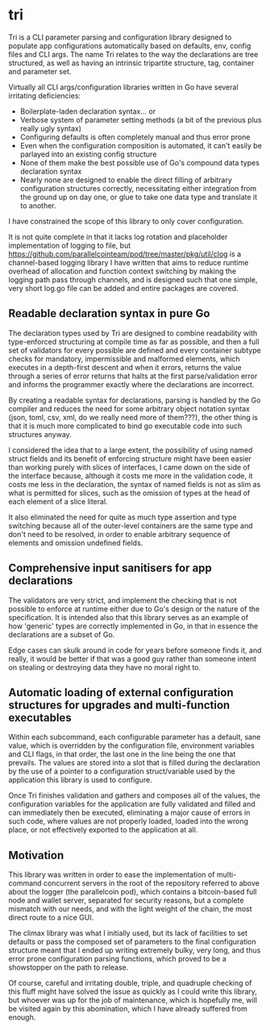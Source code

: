 # tri
Tri is a CLI parameter parsing and configuration library designed to populate app configurations automatically based on defaults, env, config files and CLI args. The name Tri relates to the way the declarations are tree structured, as well as having an intrinsic tripartite structure, tag, container and parameter set.

Virtually all CLI args/configuration libraries written in Go have several irritating deficiencies:

- Boilerplate-laden declaration syntax... or
- Verbose system of parameter setting methods (a bit of the previous plus really ugly syntax)
- Configuring defaults is often completely manual and thus error prone
- Even when the configuration composition is automated, it can't easily be parlayed into an existing config structure
- None of them make the best possible use of Go's compound data types declaration syntax
- Nearly none are designed to enable the direct filling of arbitrary configuration structures correctly, necessitating either integration from the ground up on day one, or glue to take one data type and translate it to another.

I have constrained the scope of this library to only cover configuration.

It is not quite complete in that it lacks log rotation and placeholder implementation of logging to file, but https://github.com/parallelcointeam/pod/tree/master/pkg/util/clog is a channel-based logging library I have written that aims to reduce runtime overhead of allocation and function context switching by making the logging path pass through channels, and is designed such that one simple, very short log.go file can be added and entire packages are covered.

## Readable declaration syntax in pure Go

The declaration types used by Tri are designed to combine readability with type-enforced structuring at compile time as far as possible, and then a full set of validators for every possible are defined and every container subtype checks for mandatory, impermissible and malformed elements, which executes in a depth-first descent and when it errors, returns the value through a series of error returns that halts at the first parse/validation error and informs the programmer exactly where the declarations are incorrect.

By creating a readable syntax for declarations, parsing is handled by the Go compiler and reduces the need for some arbitrary object notation syntax (json, toml, csv, xml, do we really need more of them???), the other thing is that it is much more complicated to bind go executable code into such structures anyway.

I considered the idea that to a large extent, the possibility of using named struct fields and its benefit of enforcing structure might have been easier than working purely with slices of interfaces, I came down on the side of the interface because, although it costs me more in the validation code, it costs me less in the declaration, the syntax of named fields is not as slim as what is permitted for slices, such as the omission of types at the head of each element of a slice literal.

It also eliminated the need for quite as much type assertion and type switching because all of the outer-level containers are the same type and don't need to be resolved, in order to enable arbitrary sequence of elements and omission undefined fields.

## Comprehensive input sanitisers for app declarations

The validators are very strict, and implement the checking that is not possible to enforce at runtime either due to Go's design or the nature of the specification. It is intended also that this library serves as an example of how 'generic' types are correctly implemented in Go, in that in essence the declarations are a subset of Go.

Edge cases can skulk around in code for years before someone finds it, and really, it would be better if that was a good guy rather than someone intent on stealing or destroying data they have no moral right to.

## Automatic loading of external configuration structures for upgrades and multi-function executables

Within each subcommand, each configurable parameter has a default, sane value, which is overridden by the configuration file, environment variables and CLI flags, in that order, the last one in the line being the one that prevails. The values are stored into a slot that is filled during the declaration by the use of a pointer to a configuration struct/variable used by the application this library is used to configure.

Once Tri finishes validation and gathers and composes all of the values, the configuration variables for the application are fully validated and filled and can immediately then be executed, eliminating a major cause of errors in such code, where values are not properly loaded, loaded into the wrong place, or not effectively exported to the application at all.

## Motivation

This library was written in order to ease the implementation of multi-command concurrent servers in the root of the repository referred to above about the logger (the parallelcoin pod), which contains a bitcoin-based full node and wallet server, separated for security reasons, but a complete mismatch with our needs, and with the light weight of the chain, the most direct route to a nice GUI.

The climax library was what I initially used, but its lack of facilities to set defaults or pass the composed set of parameters to the final configuration structure meant that I ended up writing extremely bulky, very long, and thus error prone configuration parsing functions, which proved to be a showstopper on the path to release.

Of course, careful and irritating double, triple, and quadruple checking of this fluff might have solved the issue as quickly as I could write this library, but whoever was up for the job of maintenance, which is hopefully me, will be visited again by this abomination, which I have already suffered from enough.
